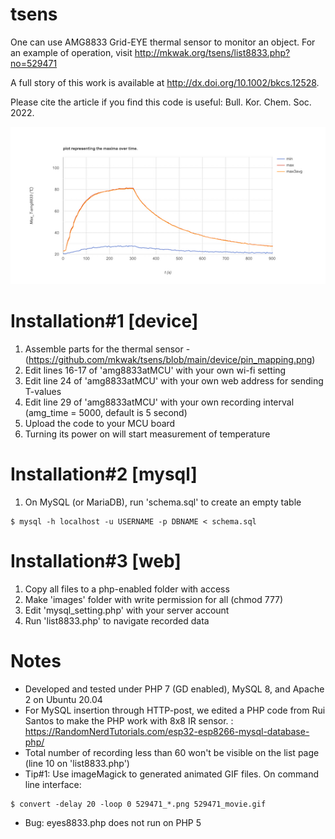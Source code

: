 # tsens
One can use AMG8833 Grid-EYE thermal sensor to monitor an object.
For an example of operation, visit http://mkwak.org/tsens/list8833.php?no=529471

A full story of this work is available at http://dx.doi.org/10.1002/bkcs.12528.

Please cite the article if you find this code is useful: Bull. Kor. Chem. Soc. 2022. 

![output as an image](https://github.com/mkwak/tsens/blob/main/example/529471_img.png)

# Installation#1 [device]
1. Assemble parts for the thermal sensor - (https://github.com/mkwak/tsens/blob/main/device/pin_mapping.png)
2. Edit lines 16-17 of 'amg8833atMCU' with your own wi-fi setting
3. Edit line 24 of 'amg8833atMCU' with your own web address for sending T-values
4. Edit line 29 of 'amg8833atMCU' with your own recording interval (amg_time = 5000, default is 5 second)
5. Upload the code to your MCU board
6. Turning its power on will start measurement of temperature

# Installation#2 [mysql]
1. On MySQL (or MariaDB), run 'schema.sql' to create an empty table
```
$ mysql -h localhost -u USERNAME -p DBNAME < schema.sql
```

# Installation#3 [web]
1. Copy all files to a php-enabled folder with access
2. Make 'images' folder with write permission for all (chmod 777)
3. Edit 'mysql_setting.php' with your server account
4. Run 'list8833.php' to navigate recorded data


# Notes
  * Developed and tested under PHP 7 (GD enabled), MySQL 8, and Apache 2 on Ubuntu 20.04
  * For MySQL insertion through HTTP-post, we edited a PHP code from Rui Santos to make the PHP work with 8x8 IR sensor.
  : https://RandomNerdTutorials.com/esp32-esp8266-mysql-database-php/
  * Total number of recording less than 60 won't be visible on the list page (line 10 on 'list8833.php')  
  * Tip#1: Use imageMagick to generated animated GIF files. On command line interface: 
  ```
  $ convert -delay 20 -loop 0 529471_*.png 529471_movie.gif
  ```
  * Bug: eyes8833.php does not run on PHP 5
